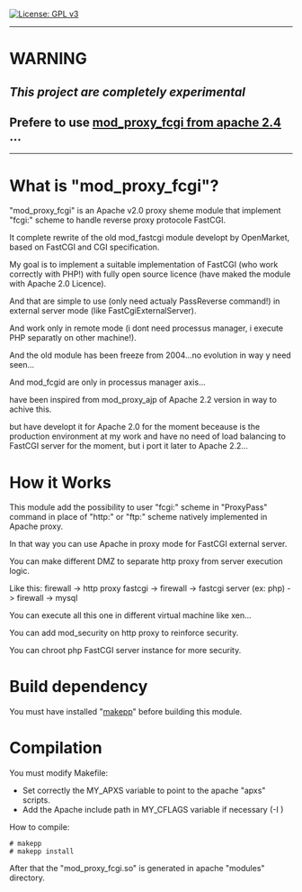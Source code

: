 [![License: GPL v3](https://img.shields.io/badge/License-GPL%20v3-blue.svg)](http://www.gnu.org/licenses/gpl-3.0)

--------

# WARNING
## _This project are completely experimental_
## Prefere to use [mod_proxy_fcgi from apache 2.4](https://httpd.apache.org/docs/2.4/mod/mod_proxy_fcgi.html) ...

--------

# What is "mod_proxy_fcgi"?

"mod_proxy_fcgi" is an Apache v2.0 proxy sheme module that implement "fcgi:" scheme to handle reverse proxy protocole FastCGI.

It complete rewrite of the old mod_fastcgi module developt by OpenMarket, based on FastCGI and CGI specification.

My goal is to implement a suitable implementation of FastCGI (who work correctly with PHP!) with fully open source licence (have maked the module with Apache 2.0 Licence).

And that are simple to use (only need actualy PassReverse command!) in external server mode (like FastCgiExternalServer).

And work only in remote mode (i dont need processus manager, i execute PHP separatly on other machine!).

And the old module has been freeze from 2004...no evolution in way y need seen...

And mod_fcgid are only in processus manager axis...

have been inspired from mod_proxy_ajp of Apache 2.2 version in way to achive this.

but have developt it for Apache 2.0 for the moment beceause is the production environment at my work and have no need of load balancing to FastCGI server for the moment, but i port it later to Apache 2.2...

# How it Works

This module add the possibility to user "fcgi:" scheme in "ProxyPass" command in place of "http:" or "ftp:" scheme natively implemented in Apache proxy.

In that way you can use Apache in proxy mode for FastCGI external server.

You can make different DMZ to separate http proxy from server execution logic.

Like this:
firewall -> http proxy fastcgi -> firewall -> fastcgi server (ex: php) -> firewall -> mysql

You can execute all this one in different virtual machine like xen...

You can add mod_security on http proxy to reinforce security.

You can chroot php FastCGI server instance for more security.

# Build dependency

You must have installed "[makepp](http://makepp.sourceforge.net/)" before building this module.

# Compilation

You must modify Makefile:
- Set correctly the MY_APXS variable to point to the apache "apxs" scripts.
- Add the Apache include path  in MY_CFLAGS variable if necessary (-I <apache includes path>)

How to compile:

    # makepp
    # makepp install


After that the "mod_proxy_fcgi.so" is generated in apache "modules" directory.
